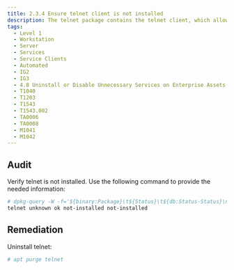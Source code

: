 ```yaml
---
title: 2.3.4 Ensure telnet client is not installed
description: The telnet package contains the telnet client, which allows users to start connections to other systems via the telnet protocol.
tags:
  - Level 1
  - Workstation
  - Server
  - Services
  - Service Clients
  - Automated
  - IG2
  - IG3
  - 4.8 Uninstall or Disable Unnecessary Services on Enterprise Assets and Software
  - T1040
  - T1203
  - T1543
  - T1543.002
  - TA0006
  - TA0008
  - M1041
  - M1042
---
```


## Audit
Verify telnet is not installed. Use the following command to provide the needed information:
```bash
# dpkg-query -W -f='${binary:Package}\t${Status}\t${db:Status-Status}\n' telnet
telnet unknown ok not-installed not-installed
```

## Remediation
Uninstall telnet:
```bash
# apt purge telnet
```
